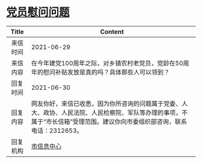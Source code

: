 # <a href="http://www.shangluo.gov.cn/zmhd/ldxxxx.jsp?urltype=leadermail.LeaderMailContentUrl&wbtreeid=1112&leadermailid=7429">党员慰问问题</a>
|Title|Content|
|:---:|---|
|来信时间|2021-06-29|
|来信内容|在今年建党100周年之际，对乡镇农村老党员，党龄在50周年的慰问补贴发放是真的吗？具体那些人可以领到？|
|回复时间|2021-06-30|
|回复内容|网友你好，来信已收悉，因为你所咨询的问题属于党委、人大、政协、人民法院、人民检察院、军队等办理的事项，不属于“市长信箱”受理范围。建议你向市委组织部咨询，联系电话：2312653。|
|回复机构|<a href="../../categories/agencies/市信息中心.md">市信息中心</a>|
